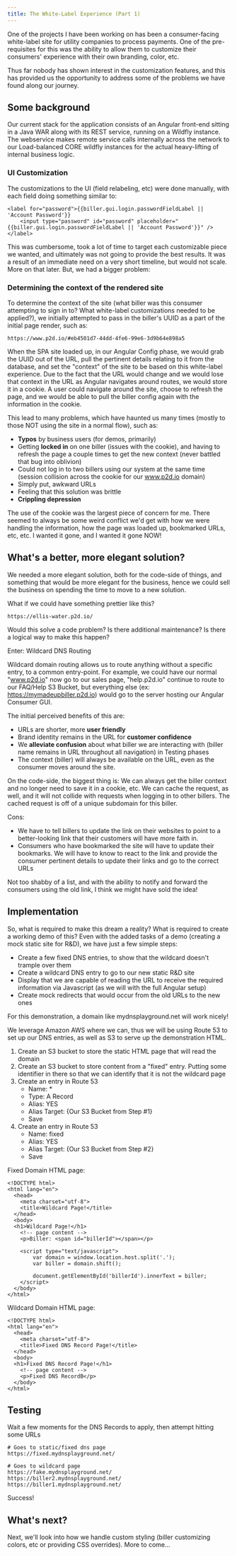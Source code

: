 ```yaml
---
title: The White-Label Experience (Part 1)
---
```


One of the projects I have been working on has been a consumer-facing white-label site for utility companies to process payments. One of the pre-requisites for this was the ability to allow them to customize their consumers' experience with their own branding, color, etc.

Thus far nobody has shown interest in the customization features, and this has provided us the opportunity to address some of the problems we have found along our journey.

## Some background

Our current stack for the application consists of an Angular front-end sitting in a Java WAR along with its REST service, running on a Wildfly instance. The webservice makes remote service calls internally across the network to our Load-balanced CORE wildfly instances for the actual heavy-lifting of internal business logic.

### UI Customization
The customizations to the UI (field relabeling, etc) were done manually, with each field doing something similar to:

~~~
<label for="password">{{biller.gui.login.passwordFieldLabel || 'Account Password'}}
	<input type="password" id="password" placeholder="{{biller.gui.login.passwordFieldLabel || 'Account Password'}}" /></label>
~~~

This was cumbersome, took a lot of time to target each customizable piece we wanted, and ultimately was not going to provide the best results. It was a result of an immediate need on a very short timeline, but would not scale. More on that later. But, we had a bigger problem:

### Determining the context of the rendered site

To determine the context of the site (what biller was this consumer attempting to sign in to? What white-label customizations needed to be applied?), we initially attempted to pass in the biller's UUID as a part of the initial page render, such as:

~~~
https://www.p2d.io/#eb4501d7-44dd-4fe6-99e6-3d9b64e898a5
~~~

When the SPA site loaded up, in our Angular Config phase, we would grab the UUID out of the URL, pull the pertinent details relating to it from the database, and set the "context" of the site to be based on this white-label experience. Due to the fact that the URL would change and we would lose that context in the URL as Angular navigates around routes, we would store it in a cookie. A user could navigate around the site, choose to refresh the page, and we would be able to pull the biller config again with the information in the cookie.

This lead to many problems, which have haunted us many times (mostly to those NOT using the site in a normal flow), such as:
- **Typos** by business users (for demos, primarily)
- Getting **locked in** on one biller (issues with the cookie), and having to refresh the page a couple times to get the new context (never battled that bug into oblivion)
- Could not log in to two billers using our system at the same time (session collision across the cookie for our www.p2d.io domain)
- Simply put, awkward URLs
- Feeling that this solution was brittle
- **Crippling depression**

The use of the cookie was the largest piece of concern for me. There seemed to always be some weird conflict we'd get with how we were handling the information, how the page was loaded up, bookmarked URLs, etc, etc. I wanted it gone, and I wanted it gone NOW!

## What's a better, more elegant solution?
We needed a more elegant solution, both for the code-side of things, and something that would be more elegant for the business, hence we could sell the business on spending the time to move to a new solution.

What if we could have something prettier like this?

~~~
https://ellis-water.p2d.io/
~~~

Would this solve a code problem? Is there additional maintenance? Is there a logical way to make this happen?

Enter: Wildcard DNS Routing

Wildcard domain routing allows us to route anything without a specific entry, to a common entry-point. For example, we could have our normal "www.p2d.io" now go to our sales page, "help.p2d.io" continue to route to our FAQ/Help S3 Bucket, but everything else (ex: https://mymadeupbiller.p2d.io) would go to the server hosting our Angular Consumer GUI.

The initial perceived benefits of this are:

- URLs are shorter, more **user friendly**
- Brand identity remains in the URL for **customer confidence**
- We **alleviate confusion** about what biller we are interacting with (biller name remains in URL throughout all navigation) in Testing phases
- The context (biller) will always be available on the URL, even as the consumer moves around the site.

On the code-side, the biggest thing is:
We can always get the biller context and no longer need to save it in a cookie, etc. We can cache the request, as well, and it will not collide with requests when logging in to other billers. The cached request is off of a unique subdomain for this biller.

Cons:
- We have to tell billers to update the link on their websites to point to a better-looking link that their customers will have more faith in.
- Consumers who have bookmarked the site will have to update their bookmarks. We will have to know to react to the link and provide the consumer pertinent details to update their links and go to the correct URLs

Not too shabby of a list, and with the ability to notify and forward the consumers using the old link, I think we might have sold the idea!

## Implementation

So, what is required to make this dream a reality? What is required to create a working demo of this? Even with the added tasks of a demo (creating a mock static site for R&D), we have just a few simple steps:
- Create a few fixed DNS entries, to show that the wildcard doesn't trample over them
- Create a wildcard DNS entry to go to our new static R&D site
- Display that we are capable of reading the URL to receive the required information via Javascript (as we will with the full Angular setup)
- Create mock redirects that would occur from the old URLs to the new ones

For this demonstration, a domain like mydnsplayground.net will work nicely!

We leverage Amazon AWS where we can, thus we will be using Route 53 to set up our DNS entries, as well as S3 to serve up the demonstration HTML.

1.  Create an S3 bucket to store the static HTML page that will read the domain
2.  Create an S3 bucket to store content from a "fixed" entry. Putting some identifier in there so that we can identify that it is not the wildcard page
3. Create an entry in Route 53
	- Name: *
	- Type: A Record
	- Alias: YES
	- Alias Target: {Our S3 Bucket from Step #1}
	- Save 
4. Create an entry in Route 53
	- Name: fixed
	- Alias: YES
	- Alias Target: {Our S3 Bucket from Step #2}
	- Save

Fixed Domain HTML page:
~~~
<!DOCTYPE html>
<html lang="en">
  <head>
    <meta charset="utf-8">
    <title>Wildcard Page!</title>
  </head>
  <body>
  <h1>Wildcard Page!</h1>
    <!-- page content -->
	<p>Biller: <span id="billerId"></span></p>
	
	<script type="text/javascript">
		var domain = window.location.host.split('.');
		var biller = domain.shift();
		
		document.getElementById('billerId').innerText = biller;
	</script>
  </body>
</html>
~~~

Wildcard Domain HTML page:
~~~
<!DOCTYPE html>
<html lang="en">
  <head>
    <meta charset="utf-8">
    <title>Fixed DNS Record Page!</title>
  </head>
  <body>
  <h1>Fixed DNS Record Page!</h1>
    <!-- page content -->
	<p>Fixed DNS RecordB</p>
  </body>
</html>
~~~

## Testing
Wait a few moments for the DNS Records to apply, then attempt hitting some URLs

~~~
# Goes to static/fixed dns page
https://fixed.mydnsplayground.net/ 

# Goes to wildcard page
https://fake.mydnsplayground.net/
https://biller2.mydnsplayground.net/ 
https://biller1.mydnsplayground.net/
~~~

Success!

## What's next?

Next, we'll look into how we handle custom styling (biller customizing colors, etc or providing CSS overrides). More to come...
